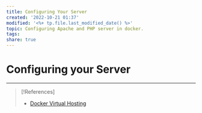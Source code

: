 ```yaml
---  
title: Configuring Your Server  
created: '2022-10-21 01:37'  
modified: '<%+ tp.file.last_modified_date() %>'  
topic: Configuring Apache and PHP server in docker.  
tags:   
share: true  
---  
```

# Configuring your Server  
---  
> [!References]  
> - [Docker Virtual Hosting](https://github.com/tonykwon/Docker-Virtual-Hosting)  
  
